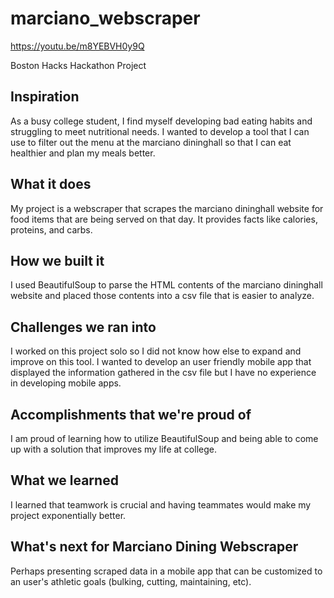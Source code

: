 # marciano_webscraper
https://youtu.be/m8YEBVH0y9Q

Boston Hacks Hackathon Project

## Inspiration
As a busy college student, I find myself developing bad eating habits and struggling to meet nutritional needs. I wanted to develop a tool that I can use to filter out the menu at the marciano dininghall so that I can eat healthier and plan my meals better.

## What it does
My project is a webscraper that scrapes the marciano dininghall website for food items that are being served on that day. It provides facts like calories, proteins, and carbs.

## How we built it
I used BeautifulSoup to parse the HTML contents of the marciano dininghall website and placed those contents into a csv file that is easier to analyze.

## Challenges we ran into
I worked on this project solo so I did not know how else to expand and improve on this tool. I wanted to develop an user friendly mobile app that displayed the information gathered in the csv file but I have no experience in developing mobile apps.

## Accomplishments that we're proud of
I am proud of learning how to utilize BeautifulSoup and being able to come up with a solution that improves my life at college.

## What we learned
I learned that teamwork is crucial and having teammates would make my project exponentially better.

## What's next for Marciano Dining Webscraper
Perhaps presenting scraped data in a mobile app that can be customized to an user's athletic goals (bulking, cutting, maintaining, etc).
